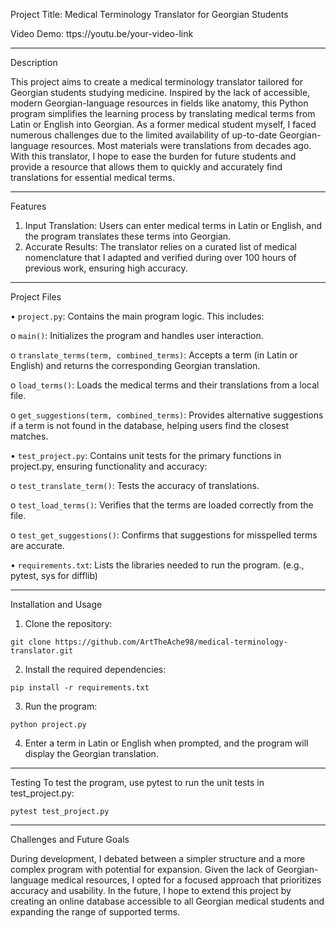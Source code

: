 Project Title:
Medical Terminology Translator for Georgian Students

Video Demo:
ttps://youtu.be/your-video-link
________________________________________
Description

This project aims to create a medical terminology translator tailored for Georgian students studying medicine. Inspired by the lack of accessible, modern Georgian-language resources in fields like anatomy, this Python program simplifies the learning process by translating medical terms from Latin or English into Georgian.
As a former medical student myself, I faced numerous challenges due to the limited availability of up-to-date Georgian-language resources. Most materials were translations from decades ago. With this translator, I hope to ease the burden for future students and provide a resource that allows them to quickly and accurately find translations for essential medical terms.
________________________________________
Features

1.	Input Translation: Users can enter medical terms in Latin or English, and the program translates these terms into Georgian.
2.	Accurate Results: The translator relies on a curated list of medical nomenclature that I adapted and verified during over 100 hours of previous work, ensuring high accuracy.
________________________________________
Project Files

•	`project.py`: Contains the main program logic. This includes:

o	`main()`: Initializes the program and handles user interaction.

o	`translate_terms(term, combined_terms)`: Accepts a term (in Latin or English) and returns the corresponding Georgian translation.

o	`load_terms()`: Loads the medical terms and their translations from a local file.

o	`get_suggestions(term, combined_terms)`: Provides alternative suggestions if a term is not found in the database, helping users find the closest matches.

•	`test_project.py`: Contains unit tests for the primary functions in project.py, ensuring functionality and accuracy:

o	`test_translate_term()`: Tests the accuracy of translations.

o	`test_load_terms()`: Verifies that the terms are loaded correctly from the file.

o	`test_get_suggestions()`: Confirms that suggestions for misspelled terms are accurate.

•	`requirements.txt`: Lists the libraries needed to run the program. (e.g., pytest, sys for difflib)

________________________________________
Installation and Usage

1.	Clone the repository:


`git clone https://github.com/ArtTheAche98/medical-terminology-translator.git`

2.	Install the required dependencies:

`pip install -r requirements.txt`

3.	Run the program:

`python project.py`

4.	Enter a term in Latin or English when prompted, and the program will display the Georgian translation.
________________________________________
Testing
To test the program, use pytest to run the unit tests in test_project.py:

`pytest test_project.py`
________________________________________
Challenges and Future Goals

During development, I debated between a simpler structure and a more complex program with potential for expansion. Given the lack of Georgian-language medical resources, I opted for a focused approach that prioritizes accuracy and usability. In the future, I hope to extend this project by creating an online database accessible to all Georgian medical students and expanding the range of supported terms.

